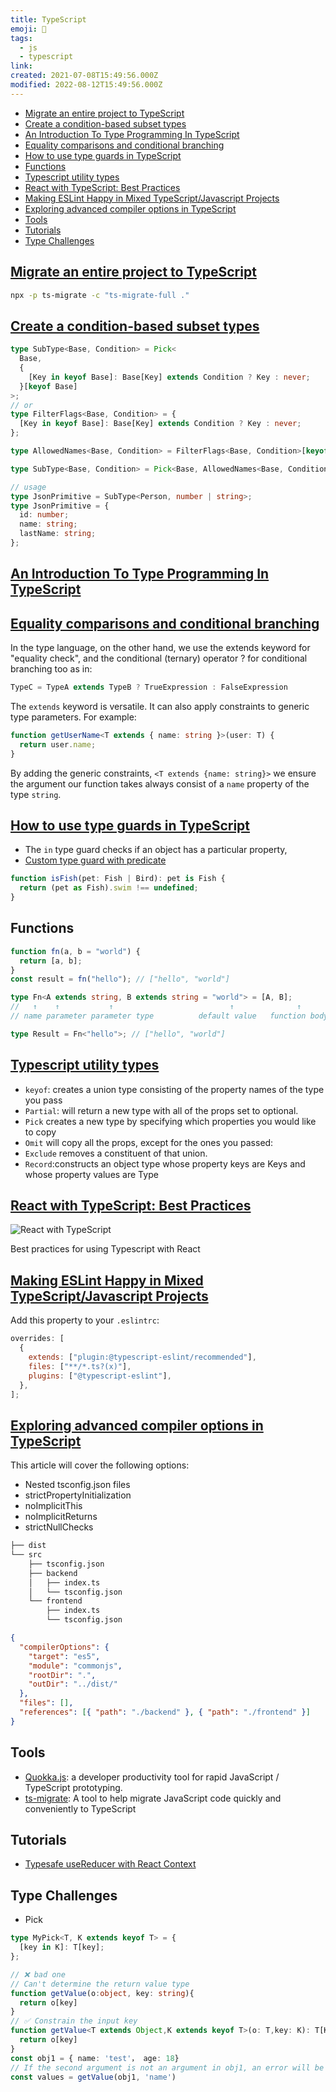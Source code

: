```yaml
---
title: TypeScript
emoji: 📝
tags:
  - js
  - typescript
link:
created: 2021-07-08T15:49:56.000Z
modified: 2022-08-12T15:49:56.000Z
---
```


- [Migrate an entire project to TypeScript](#migrate-an-entire-project-to-typescript)
- [Create a condition-based subset types](#create-a-condition-based-subset-types)
- [An Introduction To Type Programming In TypeScript](#an-introduction-to-type-programming-in-typescript)
- [Equality comparisons and conditional branching](#equality-comparisons-and-conditional-branching)
- [How to use type guards in TypeScript](#how-to-use-type-guards-in-typescript)
- [Functions](#functions)
- [Typescript utility types](#typescript-utility-types)
- [React with TypeScript: Best Practices](#react-with-typescript-best-practices)
- [Making ESLint Happy in Mixed TypeScript/Javascript Projects](#making-eslint-happy-in-mixed-typescriptjavascript-projects)
- [Exploring advanced compiler options in TypeScript](#exploring-advanced-compiler-options-in-typescript)
- [Tools](#tools)
- [Tutorials](#tutorials)
- [Type Challenges](#type-challenges)

## [Migrate an entire project to TypeScript](https://github.com/airbnb/ts-migrate/tree/master/packages/ts-migrate#usage)

```zsh
npx -p ts-migrate -c "ts-migrate-full ."
```

## [Create a condition-based subset types](https://www.piotrl.net/typescript-condition-subset-types/)

```ts
type SubType<Base, Condition> = Pick<
  Base,
  {
    [Key in keyof Base]: Base[Key] extends Condition ? Key : never;
  }[keyof Base]
>;
// or
type FilterFlags<Base, Condition> = {
  [Key in keyof Base]: Base[Key] extends Condition ? Key : never;
};

type AllowedNames<Base, Condition> = FilterFlags<Base, Condition>[keyof Base];

type SubType<Base, Condition> = Pick<Base, AllowedNames<Base, Condition>>;

// usage
type JsonPrimitive = SubType<Person, number | string>;
type JsonPrimitive = {
  id: number;
  name: string;
  lastName: string;
};
```

## [An Introduction To Type Programming In TypeScript](https://www.zhenghao.io/posts/type-programming#equality-comparisons-and-conditional-branching)

## [Equality comparisons and conditional branching](https://www.zhenghao.io/posts/type-programming#equality-comparisons-and-conditional-branching)

In the type language, on the other hand, we use the extends keyword for "equality check", and the conditional (ternary) operator ? for conditional branching too as in:

```ts
TypeC = TypeA extends TypeB ? TrueExpression : FalseExpression
```

The `extends` keyword is versatile. It can also apply constraints to generic type parameters. For example:

```ts
function getUserName<T extends { name: string }>(user: T) {
  return user.name;
}
```

By adding the generic constraints, `<T extends {name: string}>` we ensure the argument our function takes always consist of a `name` property of the type `string`.

## [How to use type guards in TypeScript](https://blog.logrocket.com/how-to-use-type-guards-typescript/)

- The `in` type guard checks if an object has a particular property,
- [Custom type guard with predicate](https://www.typescriptlang.org/docs/handbook/2/narrowing.html#using-type-predicates)

```ts
function isFish(pet: Fish | Bird): pet is Fish {
  return (pet as Fish).swim !== undefined;
}
```

## Functions

```ts
function fn(a, b = "world") {
  return [a, b];
}
const result = fn("hello"); // ["hello", "world"]
```

```ts
type Fn<A extends string, B extends string = "world"> = [A, B];
//   ↑    ↑           ↑                          ↑              ↑
// name parameter parameter type          default value   function body/return statement

type Result = Fn<"hello">; // ["hello", "world"]
```

## [Typescript utility types](https://www.typescriptlang.org/docs/handbook/utility-types.html)

- `keyof`: creates a union type consisting of the property names of the type you pass
- `Partial`: will return a new type with all of the props set to optional.
- `Pick` creates a new type by specifying which properties you would like to copy
- `Omit` will copy all the props, except for the ones you passed:
- `Exclude` removes a constituent of that union.
- `Record`:constructs an object type whose property keys are Keys and whose property values are Type

## [React with TypeScript: Best Practices](https://www.sitepoint.com/react-with-typescript-best-practices/)

![React with TypeScript](https://external-content.duckduckgo.com/iu/?u=https%3A%2F%2Fi.imgur.com%2FoeaMGnj.jpg&f=1&nofb=1)

Best practices for using Typescript with React

## [Making ESLint Happy in Mixed TypeScript/Javascript Projects](https://hashnode.blainegarrett.com/making-eslint-happy-in-mixed-typescriptjavascript-projects-ck5lge2v204cgqks1sk4nlp85)

Add this property to your `.eslintrc`:

```js
overrides: [
  {
    extends: ["plugin:@typescript-eslint/recommended"],
    files: ["**/*.ts?(x)"],
    plugins: ["@typescript-eslint"],
  },
];
```

## [Exploring advanced compiler options in TypeScript](https://blog.logrocket.com/exploring-advanced-compiler-options-typescript/)

This article will cover the following options:

- Nested tsconfig.json files
- strictPropertyInitialization
- noImplicitThis
- noImplicitReturns
- strictNullChecks

```sh
├── dist
└── src
    ├── tsconfig.json
    ├── backend
    │   ├── index.ts
    │   └── tsconfig.json
    └── frontend
        ├── index.ts
        └── tsconfig.json
```

```json
{
  "compilerOptions": {
    "target": "es5",
    "module": "commonjs",
    "rootDir": ".",
    "outDir": "../dist/"
  },
  "files": [],
  "references": [{ "path": "./backend" }, { "path": "./frontend" }]
}
```

## Tools

- [Quokka.js](https://marketplace.visualstudio.com/items?itemName=WallabyJs.quokka-vscode): a developer productivity tool for rapid JavaScript / TypeScript prototyping.
- [ts-migrate](https://github.com/airbnb/ts-migrate): A tool to help migrate JavaScript code quickly and conveniently to TypeScript

## Tutorials

- [Typesafe useReducer with React Context](https://dev.to/kardell/typesafe-usereducer-with-react-context-53c3?ck_subscriber_id=1238258824)

## Type Challenges

- Pick

```ts
type MyPick<T, K extends keyof T> = {
  [key in K]: T[key];
};

// ❌ bad one
// Can't determine the return value type
function getValue(o:object, key: string){
  return o[key]
}
// ✅ Constrain the input key
function getValue<T extends Object,K extends keyof T>(o: T,key: K): T[K] {
  return o[key]
}
const obj1 = { name: 'test'， age: 18}
// If the second argument is not an argument in obj1, an error will be reported
const values = getValue(obj1, 'name')
```
